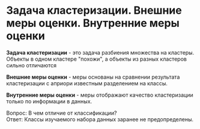 # Задача кластеризации. Внешние меры оценки. Внутренние меры оценки

**Задача кластеризации** - это задача разбиения множества на кластеры. Объекты в одном кластере "похожи", а объекты из разных кластеров сильно отличаются

**Внешние меры оценки** -  меры основаны на сравнении результата кластеризации с априори известным разделением на классы.

**Внутренние меры оценки** - меры отображают качество кластеризации только по информации в данных.

Вопрос: В чем отличие от классификации?\
Ответ: Классы изучаемого набора данных заранее не предопределены.

